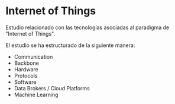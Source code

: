 # Internet of Things

Estudio relacionado con las tecnologías asociadas al paradigma de "Internet of Things".

El estudio se ha estructurado de la siguiente manera:

* Communication
* Backbone
* Hardware
* Protocols
* Software
* Data Brokers / Cloud Platforms
* Machine Learning

